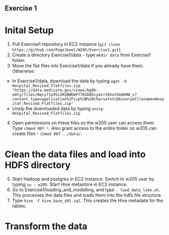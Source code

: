 ## Exercise 1

# Inital Setup
1. Pull Exercise1 repository in EC2 instance (`git clone https://github.com/PageJewel/W205/Exercise1.git`).
2. Create a directory Exercise1/data - type `mkdir data` from Exercise1 folder.
3. Move the flat files into Exercise1/data if you already have them. Otherwise:
- In Exercise1/data, download the data by typing `wget -O Hospital_Revised_Flatfiles.zip "https://data.medicare.gov/views/bg9k-emty/files/Nqcy71p9Ss2RSBWDmP77H1DQXcyacr2khotGbDHHW_s?content_type=application%2Fzip%3B%20charset%3\Dbinary&filename=Hospital_Revised_Flatfiles.zip"`
- Unzip the downloaded data by typing `unzip Hospital_Revised_Flatfiles.zip`
4. Open permissions on these files so the w205 user can access them. Type `chmod 007 *`. Also grant access to the entire folder so w205 can create files - `chmod 007 ../data/`.

# Clean the data files and load into HDFS directory
5. Start Hadoop and postgres in EC2 instance. Switch to w205 user by typing `su - w205`. Start Hive metastore in EC2 instance.
6. Go to Exercise1/loading_and_modelling, and type `. load_data_lake.sh`. This processes the data files and loads them into the hdfs file structure.
7. Type `hive -f hive_base_ddl.sql`. This creates the Hive metadata for the tables.

# Transform the data

